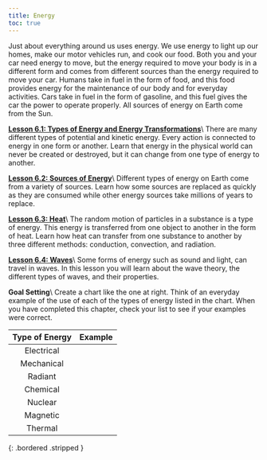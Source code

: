 ```yaml
---
title: Energy
toc: true
---
```

Just about everything around us uses energy. We use energy to light up our homes, make our motor vehicles run, and cook our food. Both you and your car need energy to move, but the energy required to move your body is in a different form and comes from different sources than the energy required to move your car. Humans take in fuel in the form of food, and this food provides energy for the maintenance of our body and for everyday activities. Cars take in fuel in the form of gasoline, and this fuel gives the car the power to operate properly. All sources of energy on Earth come from the Sun.

**[Lesson 6.1: Types of Energy and Energy Transformations](lesson-6.2)**\\
There are many different types of potential and kinetic energy. Every action is connected to energy in one form or another. Learn that energy in the physical world can never be created or destroyed, but it can change from one type of energy to another.

**[Lesson 6.2: Sources of Energy](lesson-6.2)**\\
Different types of energy on Earth come from a variety of sources. Learn how some sources are replaced as quickly as they are consumed while other energy sources take millions of years to replace.

**[Lesson 6.3: Heat](lesson-6.3)**\\
The random motion of particles in a substance is a type of energy. This energy is transferred from one object to another in the form of heat. Learn how heat can transfer from one substance to another by three different methods: conduction, convection, and radiation.

**[Lesson 6.4: Waves](lesson-6.4)**\\
Some forms of energy such as sound and light, can travel in waves. In this lesson you will learn about the wave theory, the different types of waves, and their properties.

**Goal Setting**\\
Create a chart like the one at right. Think of an everyday example of the use of each of the types of energy listed in the chart. When you have completed this chapter, check your list to see if your examples were correct.

| Type of Energy | Example |
|:-:|:-:|
| Electrical |  |
| Mechanical |  |
| Radiant |  |
| Chemical |  |
| Nuclear |  |
| Magnetic |  |
| Thermal |  |
{: .bordered .stripped }
